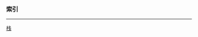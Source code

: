 ### 索引

------

[栈]( https://github.com/shenjiahuihm/Data-structure-and-algorithm/blob/master/%E6%95%B0%E6%8D%AE%E7%BB%93%E6%9E%84/%E6%A0%88.md)

